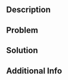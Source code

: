 <!-- Use this template to request new features. --
<!-- Optional sections can be removed if not applicable. -->
<!-- Comments describe the purpose of each section. -->

## Description

<!-- Briefly describe the new feature you're suggesting. -->

## Problem

<!-- Explain the problem or need that this feature would address. -->

## Solution

<!-- Describe your proposed solution for the new feature. -->

## Additional Info <!-- Optional -->

<!-- Any extra context or information that might support the feature request. -->
